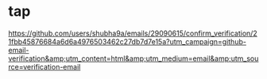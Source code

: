 # tap
https://github.com/users/shubha9a/emails/29090615/confirm_verification/21fbb45876684a6d6a4976503462c27db7d7e15a?utm_campaign=github-email-verification&amp;utm_content=html&amp;utm_medium=email&amp;utm_source=verification-email
